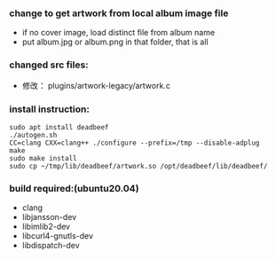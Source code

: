 ### change to get artwork from local album image file
- if no cover image, load distinct file from album name
- put album.jpg or album.png in that folder, that is all

### changed src files:
- 修改：     plugins/artwork-legacy/artwork.c

### install instruction:
	sudo apt install deadbeef
	./autogen.sh
	CC=clang CXX=clang++ ./configure --prefix=/tmp --disable-adplug
	make
	sudo make install
	sudo cp ~/tmp/lib/deadbeef/artwork.so /opt/deadbeef/lib/deadbeef/

### build required:(ubuntu20.04)
- clang
- libjansson-dev
- libimlib2-dev
- libcurl4-gnutls-dev
- libdispatch-dev

